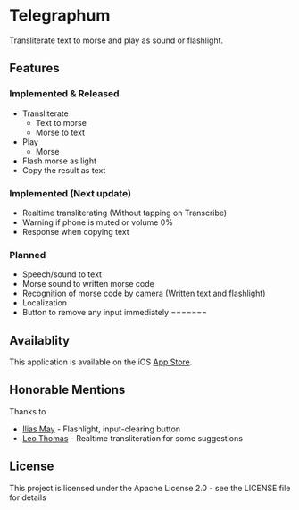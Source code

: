 # Telegraphum
Transliterate text to morse and play as sound or flashlight.

## Features
### Implemented & Released
* Transliterate
  * Text to morse
  * Morse to text
* Play
  * Morse
* Flash morse as light
* Copy the result as text
### Implemented (Next update)
* Realtime transliterating (Without tapping on Transcribe)
* Warning if phone is muted or volume 0%
* Response when copying text
### Planned
* Speech/sound to text
* Morse sound to written morse code
* Recognition of morse code by camera (Written text and flashlight)
* Localization
* Button to remove any input immediately
=======

## Availablity
This application is available on the iOS [App Store](app2.it/telegraphum).

## Honorable Mentions
Thanks to
* [Ilias May](https://twitter.com/iliasmay) - Flashlight, input-clearing button
* [Leo Thomas](https://twitter.com/net_len) - Realtime transliteration
for some suggestions

## License
This project is licensed under the Apache License 2.0 - see the LICENSE file for details
